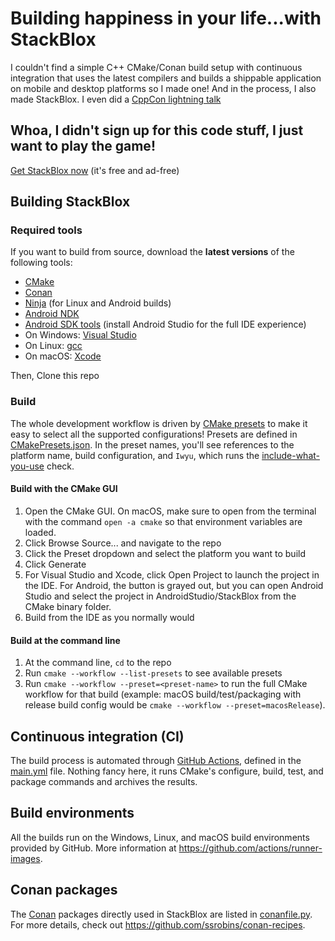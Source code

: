 # Building happiness in your life...with StackBlox
I couldn't find a simple C++ CMake/Conan build setup with continuous integration that uses the latest compilers and builds a shippable application on mobile and desktop platforms so I made one! And in the process, I also made StackBlox. I even did a [CppCon lightning talk](https://youtu.be/uu143M26z5E)

## Whoa, I didn't sign up for this code stuff, I just want to play the game!
[Get StackBlox now](http://dnqpy.com/stackblox/)
(it's free and ad-free)

## Building StackBlox

### Required tools
If you want to build from source, download the **latest versions** of the following tools:
*  [CMake](https://cmake.org/download/)
*  [Conan](https://conan.io/downloads.html)
*  [Ninja](https://github.com/ninja-build/ninja/releases) (for Linux and Android builds)
*  [Android NDK](https://developer.android.com/ndk/downloads)
*  [Android SDK tools](https://developer.android.com/studio) (install Android Studio for the full IDE experience)
*  On Windows: [Visual Studio](https://visualstudio.microsoft.com/vs/)
*  On Linux: [gcc](https://hub.docker.com/_/gcc)
*  On macOS: [Xcode](https://apps.apple.com/us/app/xcode/id497799835?mt=12)

Then, Clone this repo

### Build
The whole development workflow is driven by [CMake presets](
https://cmake.org/cmake/help/latest/manual/cmake-presets.7.html) to make it easy to select all the supported configurations! Presets are defined in [CMakePresets.json](CMakePresets.json). In the preset names, you'll see references to the platform name, build configuration, and `Iwyu`, which runs the [include-what-you-use](https://github.com/include-what-you-use/include-what-you-use) check.

#### Build with the CMake GUI
1. Open the CMake GUI. On macOS, make sure to open from the terminal with the command `open -a cmake` so that environment variables are loaded.
1. Click Browse Source... and navigate to the repo
1. Click the Preset dropdown and select the platform you want to build
1. Click Generate
1. For Visual Studio and Xcode, click Open Project to launch the project in the IDE. For Android, the button is grayed out, but you can open Android Studio and select the project in AndroidStudio/StackBlox from the CMake binary folder.
1. Build from the IDE as you normally would

#### Build at the command line
1. At the command line, `cd` to the repo
1. Run `cmake --workflow --list-presets` to see available presets
1. Run `cmake --workflow --preset=<preset-name>` to run the full CMake workflow for that build (example: macOS build/test/packaging with release build config would be `cmake --workflow --preset=macosRelease`).

## Continuous integration (CI)
The build process is automated through [GitHub Actions](https://github.com/features/actions), defined in the [main.yml](.github/workflows/main.yml) file. Nothing fancy here, it runs CMake's configure, build, test, and package commands and archives the results.

## Build environments
All the builds run on the Windows, Linux, and macOS build environments provided by GitHub. More information at https://github.com/actions/runner-images.

## Conan packages
The [Conan](https://conan.io/) packages directly used in StackBlox are listed in [conanfile.py](conanfile.py). For more details, check out https://github.com/ssrobins/conan-recipes.
